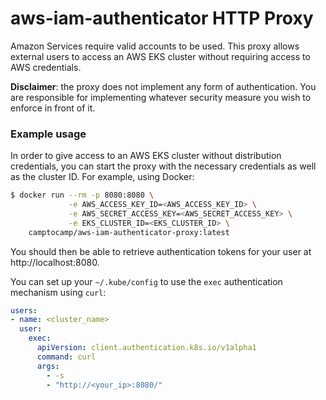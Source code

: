 aws-iam-authenticator HTTP Proxy
================================


Amazon Services require valid accounts to be used. This proxy allows external
users to access an AWS EKS cluster without requiring access to AWS credentials.

**Disclaimer**: the proxy does not implement any form of authentication. You are
responsible for implementing whatever security measure you wish to enforce in
front of it.


### Example usage

In order to give access to an AWS EKS cluster without distribution credentials,
you can start the proxy with the necessary credentials as well as the cluster ID. For example, using Docker:

```bash
$ docker run --rm -p 8080:8080 \
             -e AWS_ACCESS_KEY_ID=<AWS_ACCESS_KEY_ID> \
             -e AWS_SECRET_ACCESS_KEY=<AWS_SECRET_ACCESS_KEY> \
             -e EKS_CLUSTER_ID=<EKS_CLUSTER_ID> \
    camptocamp/aws-iam-authenticator-proxy:latest
```

You should then be able to retrieve authentication tokens for your user at
http://localhost:8080.

You can set up your `~/.kube/config` to use the `exec` authentication mechanism
using `curl`:

```yaml
users:
- name: <cluster_name>
  user:
    exec:
      apiVersion: client.authentication.k8s.io/v1alpha1
      command: curl
      args:
        - -s
        - "http://<your_ip>:8080/"
```
